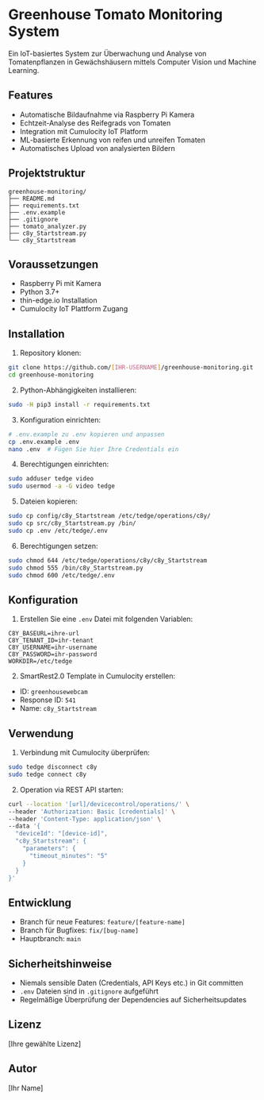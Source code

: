# Greenhouse Tomato Monitoring System

Ein IoT-basiertes System zur Überwachung und Analyse von Tomatenpflanzen in Gewächshäusern mittels Computer Vision und Machine Learning.

## Features

- Automatische Bildaufnahme via Raspberry Pi Kamera
- Echtzeit-Analyse des Reifegrads von Tomaten
- Integration mit Cumulocity IoT Platform
- ML-basierte Erkennung von reifen und unreifen Tomaten
- Automatisches Upload von analysierten Bildern

## Projektstruktur

```
greenhouse-monitoring/
├── README.md
├── requirements.txt
├── .env.example
├── .gitignore
├── tomato_analyzer.py
├── c8y_Startstream.py
└── c8y_Startstream
```

## Voraussetzungen

- Raspberry Pi mit Kamera
- Python 3.7+
- thin-edge.io Installation
- Cumulocity IoT Plattform Zugang

## Installation

1. Repository klonen:
```bash
git clone https://github.com/[IHR-USERNAME]/greenhouse-monitoring.git
cd greenhouse-monitoring
```

2. Python-Abhängigkeiten installieren:
```bash
sudo -H pip3 install -r requirements.txt
```

3. Konfiguration einrichten:
```bash
# .env.example zu .env kopieren und anpassen
cp .env.example .env
nano .env  # Fügen Sie hier Ihre Credentials ein
```

4. Berechtigungen einrichten:
```bash
sudo adduser tedge video
sudo usermod -a -G video tedge
```

5. Dateien kopieren:
```bash
sudo cp config/c8y_Startstream /etc/tedge/operations/c8y/
sudo cp src/c8y_Startstream.py /bin/
sudo cp .env /etc/tedge/.env
```

6. Berechtigungen setzen:
```bash
sudo chmod 644 /etc/tedge/operations/c8y/c8y_Startstream
sudo chmod 555 /bin/c8y_Startstream.py
sudo chmod 600 /etc/tedge/.env
```

## Konfiguration

1. Erstellen Sie eine `.env` Datei mit folgenden Variablen:
```
C8Y_BASEURL=ihre-url
C8Y_TENANT_ID=ihr-tenant
C8Y_USERNAME=ihr-username
C8Y_PASSWORD=ihr-password
WORKDIR=/etc/tedge
```

2. SmartRest2.0 Template in Cumulocity erstellen:
- ID: `greenhousewebcam`
- Response ID: `541`
- Name: `c8y_Startstream`

## Verwendung

1. Verbindung mit Cumulocity überprüfen:
```bash
sudo tedge disconnect c8y
sudo tedge connect c8y
```

2. Operation via REST API starten:
```bash
curl --location '[url]/devicecontrol/operations/' \
--header 'Authorization: Basic [credentials]' \
--header 'Content-Type: application/json' \
--data '{
  "deviceId": "[device-id]",
  "c8y_Startstream": {
    "parameters": {
      "timeout_minutes": "5"
    }
  }
}'
```

## Entwicklung

- Branch für neue Features: `feature/[feature-name]`
- Branch für Bugfixes: `fix/[bug-name]`
- Hauptbranch: `main`

## Sicherheitshinweise

- Niemals sensible Daten (Credentials, API Keys etc.) in Git committen
- `.env` Dateien sind in `.gitignore` aufgeführt
- Regelmäßige Überprüfung der Dependencies auf Sicherheitsupdates

## Lizenz

[Ihre gewählte Lizenz]

## Autor

[Ihr Name]
